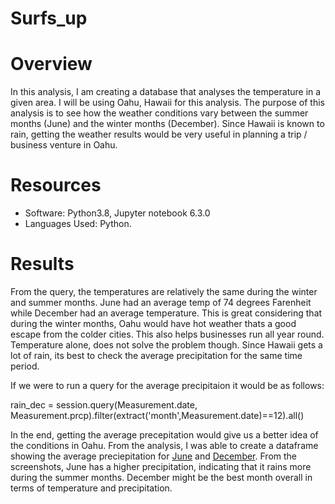 # Surfs_up

# Overview
In this analysis, I am creating a database that analyses the temperature in a given area. I will be using Oahu, Hawaii for this analysis. The purpose of this analysis is to see how the weather conditions vary between the summer months (June) and the winter months (December). Since Hawaii is known to rain, getting the weather results would be very useful in planning a trip / business venture in Oahu.

# Resources
- Software: Python3.8, Jupyter notebook 6.3.0
- Languages Used: Python.

# Results
From the query, the temperatures are relatively the same during the winter and summer months. June had an average temp of 74 degrees Farenheit while December had an average temperature. This is great considering that during the winter months, Oahu would have hot weather thats a good escape from the colder cities. This also helps businesses run all year round. Temperature alone, does not solve the problem though. Since Hawaii gets a lot of rain, its best to check the average precipitation for the same time period. 

If we were to run a query for the average precipitaion it would be as follows:

rain_dec = session.query(Measurement.date, Measurement.prcp).filter(extract('month',Measurement.date)==12).all()

In the end, getting the average precepitation would give us a better idea of the conditions in Oahu. From the analysis, I  was able to create a dataframe showing the average preciepitation for [June](https://github.com/somtoesomeju/Surfs_up/blob/main/june_rain.png) and [December](https://github.com/somtoesomeju/Surfs_up/blob/main/dec_rain.png). From the screenshots, June has a higher precipitation, indicating that it rains more during the summer months. December might be the best month overall in terms of temperature and precipitation.
